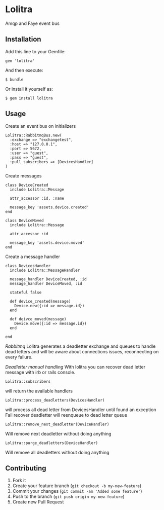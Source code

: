 # Lolitra

Amqp and Faye event bus

## Installation

Add this line to your Gemfile:

    gem 'lolitra'

And then execute:

    $ bundle

Or install it yourself as:

    $ gem install lolitra

## Usage

Create an event bus on initializers

    Lolitra::RabbitmqBus.new(
      :exchange => "exchangetest",
      :host => "127.0.0.1",
      :port => 5672,
      :user => "guest",
      :pass => "guest",
      :pull_subscribers => [DevicesHandler]
    )

Create messages

    class DeviceCreated
      include Lolitra::Message

      attr_accessor :id, :name

      message_key 'assets.device.created'
    end

    class DeviceMoved
      include Lolitra::Message

      attr_accessor :id

      message_key 'assets.device.moved'
    end

Create a message handler

    class DevicesHandler
      include Lolitra::MessageHandler 

      message_handler DeviceCreated, :id
      message_handler DeviceMoved, :id

      stateful false

      def device_created(message)
        Device.new({:id => message.id})
      end
       
      def deivce_moved(message)
        Device.move({:id => message.id})
      end
       
    end

*Rabbitmq*
Lolitra generates a deadletter exchange and queues to handle dead letters and will be aware about connections issues, reconnecting on every failure.

*Deadletter manual handling*
With lolitra you can recover dead letter message with irb or rails console.

```
Lolitra::subscribers 
```
will return the available handlers

```
Lolitra::process_deadletters(DevicesHandler)
```
will process all dead letter from DevicesHandler until found an exception
Fail recover deadletter will reenqueue to dead letter queue

```
Lolitra::remove_next_deadletter(DeviceHandler)
```
Will remove next deadletter without doing anything

```
Lolitra::purge_deadletters(DeviceHandler)
```
Will remove all deadletters without doing anything


## Contributing

1. Fork it
2. Create your feature branch (`git checkout -b my-new-feature`)
3. Commit your changes (`git commit -am 'Added some feature'`)
4. Push to the branch (`git push origin my-new-feature`)
5. Create new Pull Request
